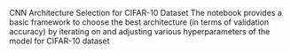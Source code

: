 CNN Architecture Selection for CIFAR-10 Dataset
The notebook provides a basic framework to choose the best architecture (in terms of validation accuracy) by iterating on and adjusting various hyperparameters of the model for CIFAR-10 dataset
